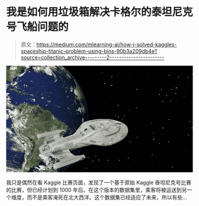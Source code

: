 # 我是如何用垃圾箱解决卡格尔的泰坦尼克号飞船问题的

> 原文：<https://medium.com/mlearning-ai/how-i-solved-kaggles-spaceship-titanic-problem-using-bins-90b3a209db4e?source=collection_archive---------2----------------------->

![](img/b948754969700a2640a7081104843e12.png)

我只是偶然在看 Kaggle 比赛页面，发现了一个基于原始 Kaggle 泰坦尼克号比赛的比赛，但已经计划到 1000 年后。在这个版本的数据集里，乘客将被运送到另一个维度，而不是乘客淹死在北大西洋。这个数据集已经适应了未来，所以有些…